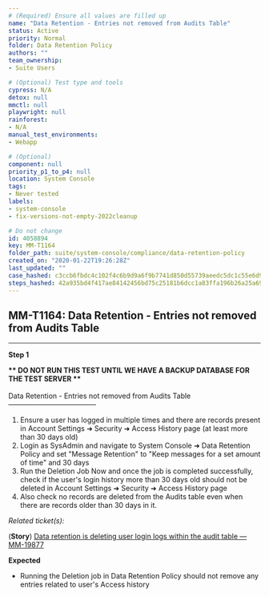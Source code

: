 ```yaml
---
# (Required) Ensure all values are filled up
name: "Data Retention - Entries not removed from Audits Table"
status: Active
priority: Normal
folder: Data Retention Policy
authors: ""
team_ownership: 
- Suite Users

# (Optional) Test type and tools
cypress: N/A
detox: null
mmctl: null
playwright: null
rainforest: 
- N/A
manual_test_environments: 
- Webapp

# (Optional)
component: null
priority_p1_to_p4: null
location: System Console
tags: 
- Never tested
labels: 
- system-console
- fix-versions-not-empty-2022cleanup

# Do not change
id: 4058894
key: MM-T1164
folder_path: suite/system-console/compliance/data-retention-policy
created_on: "2020-01-22T19:26:28Z"
last_updated: ""
case_hashed: c3ccb6fbdc4c102f4c6b9d9a6f9b7741d850d55739aeedc5dc1c55e6d968c32df830f84e3b60a4308405626fb20c6990
steps_hashed: 42a935bd4f417ae84142456bd75c25181b6dcc1a83ffa196b26a25a69fb6389da89c48b544463bd7b7fea6d2475080fa
---
```


## MM-T1164: Data Retention - Entries not removed from Audits Table

---

**Step 1**

**\*\* DO NOT RUN THIS TEST UNTIL WE HAVE A BACKUP DATABASE FOR THE TEST SERVER \*\***\
\
Data Retention - Entries not removed from Audits Table\
–––––––––––––––––––––––––

1. Ensure a user has logged in multiple times and there are records present in Account Settings ➜ Security ➜ Access History page (at least more than 30 days old)
2. Login as SysAdmin and navigate to System Console ➜ Data Retention Policy and set "Message Retention" to "Keep messages for a set amount of time" and 30 days
3. Run the Deletion Job Now and once the job is completed successfully, check if the user's login history more than 30 days old should not be deleted in Account Settings ➜ Security ➜ Access History page
4. Also check no records are deleted from the Audits table even when there are records older than 30 days in it.

_Related ticket(s):_

(**Story**) [Data retention is deleting user login logs within the audit table — MM-19877](https://mattermost.atlassian.net/browse/MM-19877)

**Expected**

- Running the Deletion job in Data Retention Policy should not remove any entries related to user's Access history
